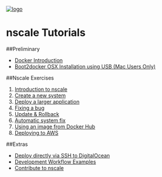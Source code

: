 <a href='http://nscale.nearform.com'>![logo][]</a>

nscale Tutorials
===============

##Preliminary
- [Docker Introduction](./docker-intro.md)
- [Boot2docker OSX Installation using USB (Mac Users Only)](./boot2docker-osx.md)

##Nscale Exercises
1. [Introduction to nscale](./1-nscale-intro.md)
2. [Create a new system](./2-create-a-system.md)
3. [Deploy a larger application](./3-deploy-larger-application.md)
4. [Fixing a bug](./4-config-&-logs.md)
5. [Update & Rollback](./5-update-&-rollback.md)
6. [Automatic system fix](./6-system-fix.md)
7. [Using an image from Docker Hub](./7-using-docker-images.md)
8. [Deploying to AWS](./8-deploy-to-aws.md)

##Extras
- [Deploy directly via SSH to DigitalOcean](./direct-digitalocean.md)
- [Development Workflow Examples](./development-workflow.md)
- [Contribute to nscale](../contributing/README.md)

[do-referral]: https://www.digitalocean.com/?refcode=c85081546a8e

[logo]:../_imgs/logo.png

